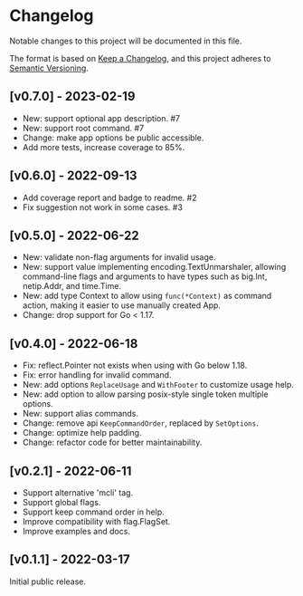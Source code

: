 # Changelog

Notable changes to this project will be documented in this file.

The format is based on [Keep a Changelog](https://keepachangelog.com/en/1.0.0/),
and this project adheres to [Semantic Versioning](https://semver.org/spec/v2.0.0.html).

## [v0.7.0] - 2023-02-19

- New: support optional app description. #7
- New: support root command. #7
- Change: make app options be public accessible.
- Add more tests, increase coverage to 85%.

## [v0.6.0] - 2022-09-13

- Add coverage report and badge to readme. #2
- Fix suggestion not work in some cases. #3

## [v0.5.0] - 2022-06-22

- New: validate non-flag arguments for invalid usage.
- New: support value implementing encoding.TextUnmarshaler,
  allowing command-line flags and arguments to have types such as big.Int,
  netip.Addr, and time.Time.
- New: add type Context to allow using `func(*Context)` as command action,
  making it easier to use manually created App.
- Change: drop support for Go < 1.17.

## [v0.4.0] - 2022-06-18

- Fix: reflect.Pointer not exists when using with Go below 1.18.
- Fix: error handling for invalid command.
- New: add options `ReplaceUsage` and `WithFooter` to customize usage help.
- New: add option to allow parsing posix-style single token multiple options.
- New: support alias commands.
- Change: remove api `KeepCommandOrder`, replaced by `SetOptions`.
- Change: optimize help padding.
- Change: refactor code for better maintainability.

## [v0.2.1] - 2022-06-11

- Support alternative 'mcli' tag.
- Support global flags.
- Support keep command order in help.
- Improve compatibility with flag.FlagSet.
- Improve examples and docs.

## [v0.1.1] - 2022-03-17

Initial public release.
